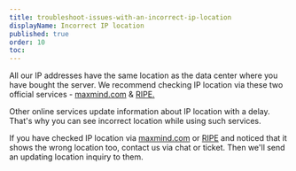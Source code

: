 ```yaml
---
title: troubleshoot-issues-with-an-incorrect-ip-location
displayName: Incorrect IP location
published: true
order: 10
toc:
---
```


All our IP addresses have the same location as the data center where you have bought the server. We recommend checking IP location via these two official services - [maxmind.com](\"https://www.maxmind.com/en/geoip-demo?pkit_lang=en\") & [RIPE.](\"https://stat.ripe.net/\")


Other online services update information about IP location with a delay. That's why you can see incorrect location while using such services.


If you have checked IP location via [maxmind.com](\"https://www.maxmind.com/en/geoip-demo?pkit_lang=en\") or [RIPE](\"https://stat.ripe.net/\") and noticed that it shows the wrong location too, contact us via chat or ticket. Then we'll send an updating location inquiry to them.

